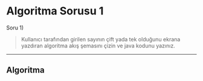 # Algoritma Sorusu 1
Soru 1)
> Kullanıcı tarafından girilen sayının çift yada tek olduğunu ekrana yazdıran algoritma akış şemasını çizin ve java kodunu yazınız.

---
## Algoritma 

